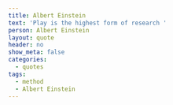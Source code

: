 ```yaml
---
title: Albert Einstein
text: 'Play is the highest form of research '
person: Albert Einstein
layout: quote
header: no
show_meta: false
categories:
  - quotes
tags:
  - method
  - Albert Einstein
---
```

